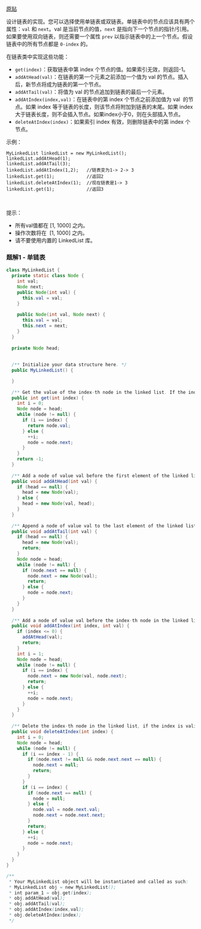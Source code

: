 [原贴](https://leetcode-cn.com/leetbook/read/linked-list/jy291/)

设计链表的实现。您可以选择使用单链表或双链表。单链表中的节点应该具有两个属性：`val` 和 `next`。val 是当前节点的值，`next` 是指向下一个节点的指针/引用。如果要使用双向链表，则还需要一个属性 `prev` 以指示链表中的上一个节点。假设链表中的所有节点都是 `0-index` 的。

在链表类中实现这些功能：
+ `get(index)`：获取链表中第 index 个节点的值。如果索引无效，则返回-1。
+ `addAtHead(val)`：在链表的第一个元素之前添加一个值为 val 的节点。插入后，新节点将成为链表的第一个节点。
+ `addAtTail(val)`：将值为 val 的节点追加到链表的最后一个元素。
+ `addAtIndex(index,val)`：在链表中的第 index 个节点之前添加值为 val  的节点。如果 index 等于链表的长度，则该节点将附加到链表的末尾。如果 index 大于链表长度，则不会插入节点。如果index小于0，则在头部插入节点。
+ `deleteAtIndex(index)`：如果索引 index 有效，则删除链表中的第 index 个节点。
 

示例：

    MyLinkedList linkedList = new MyLinkedList();
    linkedList.addAtHead(1);
    linkedList.addAtTail(3);
    linkedList.addAtIndex(1,2);   //链表变为1-> 2-> 3
    linkedList.get(1);            //返回2
    linkedList.deleteAtIndex(1);  //现在链表是1-> 3
    linkedList.get(1);            //返回3
 

提示：
+ 所有val值都在 [1, 1000] 之内。
+ 操作次数将在  [1, 1000] 之内。
+ 请不要使用内置的 LinkedList 库。

### 题解1 - 单链表

```java
class MyLinkedList {
  private static class Node {
    int val;
    Node next;
    public Node(int val) {
      this.val = val;
    }
    
    public Node(int val, Node next) {
      this.val = val;
      this.next = next;
    }
  }
  
  private Node head;
  
  
  /** Initialize your data structure here. */
  public MyLinkedList() {

  }
  
  /** Get the value of the index-th node in the linked list. If the index is invalid, return -1. */
  public int get(int index) {
    int i = 0;
    Node node = head;
    while (node != null) {
      if (i == index) {
        return node.val;
      } else {
        ++i;
        node = node.next;
      }
    }
    return -1;
  }
  
  /** Add a node of value val before the first element of the linked list. After the insertion, the new node will be the first node of the linked list. */
  public void addAtHead(int val) {
    if (head == null) {
      head = new Node(val);
    } else {
      head = new Node(val, head);
    }
  }
  
  /** Append a node of value val to the last element of the linked list. */
  public void addAtTail(int val) {
    if (head == null) {
      head = new Node(val);
      return;
    }
    Node node = head;
    while (node != null) {
      if (node.next == null) {
        node.next = new Node(val);
        return;
      } else {
        node = node.next;
      }
    }
  }
  
  /** Add a node of value val before the index-th node in the linked list. If index equals to the length of linked list, the node will be appended to the end of linked list. If index is greater than the length, the node will not be inserted. */
  public void addAtIndex(int index, int val) {
    if (index <= 0) {
      addAtHead(val);
      return;
    }
    int i = 1;
    Node node = head;
    while (node != null) {
      if (i == index) {
        node.next = new Node(val, node.next);
        return;
      } else {
        ++i;
        node = node.next;
      }
    }
  }
  
  /** Delete the index-th node in the linked list, if the index is valid. */
  public void deleteAtIndex(int index) {
    int i = 0;
    Node node = head;
    while (node != null) {
      if (i == index - 1) {
        if (node.next != null && node.next.next == null) {
          node.next = null;
          return;
        }
      }
      if (i == index) {
        if (node.next == null) {
          node = null;
        } else {
          node.val = node.next.val;
          node.next = node.next.next;
        }
        return;
      } else {
        ++i;
        node = node.next;
      }
    }
  }
}

/**
 * Your MyLinkedList object will be instantiated and called as such:
 * MyLinkedList obj = new MyLinkedList();
 * int param_1 = obj.get(index);
 * obj.addAtHead(val);
 * obj.addAtTail(val);
 * obj.addAtIndex(index,val);
 * obj.deleteAtIndex(index);
 */
```